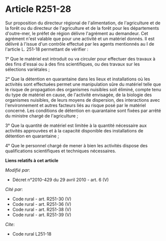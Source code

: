 # Article R251-28

Sur proposition du         directeur régional de l'alimentation, de l'agriculture et de la forêt  ou du directeur de
l'agriculture et de la forêt pour les départements d'outre-mer, le préfet de région délivre l'agrément au demandeur. Cet
agrément n'est valable que pour une activité et un matériel donnés. Il est délivré à l'issue d'un contrôle effectué par les
agents mentionnés au I de l'article L. 251-18 permettant de vérifier : 

1° Que le matériel est introduit ou va circuler pour effectuer des travaux à des fins d'essai ou à des fins scientifiques, ou
des travaux sur les sélections variétales ; 

2° Que la détention en quarantaine dans les lieux et installations où les activités sont effectuées permet une manipulation
sûre du matériel telle que le risque de propagation des organismes nuisibles soit éliminé, compte tenu du type de matériel en
cause, de l'activité envisagée, de la biologie des organismes nuisibles, de leurs moyens de dispersion, des interactions avec
l'environnement et autres facteurs liés au risque posé par le matériel concerné. Les conditions de détention en quarantaine
sont fixées par arrêté du ministre chargé de l'agriculture ; 

3° Que la quantité de matériel est limitée à la quantité nécessaire aux activités approuvées et à la capacité disponible des
installations de détention en quarantaine ; 

4° Que le personnel chargé de mener à bien les activités dispose des qualifications scientifiques et techniques nécessaires.

**Liens relatifs à cet article**

_Modifié par_:

  - Décret n°2010-429 du 29 avril 2010 - art. 6 (V)

_Cité par_:

  - Code rural - art. R251-30 (V)
  - Code rural - art. R251-36 (V)
  - Code rural - art. R251-38 (V)
  - Code rural - art. R251-39 (V)

_Cite_:

  - Code rural L251-18
